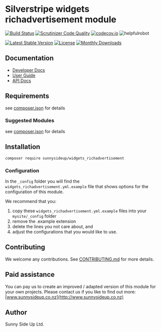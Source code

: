 # Silverstripe widgets richadvertisement module
[![Build Status](https://travis-ci.org/sunnysideup/silverstripe-widgets_richadvertisement.svg?branch=master)](https://travis-ci.org/sunnysideup/silverstripe-widgets_richadvertisement)
[![Scrutinizer Code Quality](https://scrutinizer-ci.com/g/sunnysideup/silverstripe-widgets_richadvertisement/badges/quality-score.png?b=master)](https://scrutinizer-ci.com/g/sunnysideup/silverstripe-widgets_richadvertisement/?branch=master)
[![codecov.io](https://codecov.io/github/sunnysideup/silverstripe-widgets_richadvertisement/coverage.svg?branch=master)](https://codecov.io/github/sunnysideup/silverstripe-widgets_richadvertisement?branch=master)
![helpfulrobot](https://helpfulrobot.io/sunnysideup/widgets_richadvertisement/badge)

[![Latest Stable Version](https://poser.pugx.org/sunnysideup/widgets_richadvertisement/version)](https://packagist.org/packages/sunnysideup/widgets_richadvertisement)
[![License](https://poser.pugx.org/sunnysideup/widgets_richadvertisement/license)](https://packagist.org/packages/sunnysideup/widgets_richadvertisement)
[![Monthly Downloads](https://poser.pugx.org/sunnysideup/widgets_richadvertisement/d/monthly)](https://packagist.org/packages/sunnysideup/widgets_richadvertisement)


## Documentation



 * [Developer Docs](docs/en/INDEX.md)
 * [User Guide](docs/en/userguide.md)
 * [API Docs](http://docs.ssmods.com/sunnysideup/widgets_richadvertisement)

## Requirements



see [composer.json](composer.json) for details

### Suggested Modules



see [composer.json](composer.json) for details


## Installation


```
composer require sunnysideup/widgets_richadvertisement
```

### Configuration



In the `_config` folder you will find the `widgets_richadvertisement.yml.example`
file that shows options for the configuration of this module.

We recommend that you:

  1. copy these `widgets_richadvertisement.yml.example` files into your
`mysite/_config` folder
  2. remove the .example extension
  3. delete the lines you not care about, and
  4. adjust the configurations that you would like to use.


## Contributing



We welcome any contributions. See [CONTRIBUTING.md](CONTRIBUTING.md) for more details.

## Paid assistance



You can pay us to create an improved / adapted version of this module for your own projects.  Please contact us if you like to find out more: [www.sunnysideup.co.nz](http://www.sunnysideup.co.nz)

## Author



Sunny Side Up Ltd.
